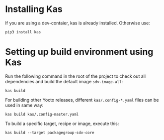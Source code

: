 # Installing Kas
If you are using a dev-contaier, kas is already installed. Otherwise use:

    pip3 install kas

# Setting up build environment using Kas

Run the following command in the root of the project to check out all dependencies and build the default image `sdv-image-all`:

    kas build

For building other Yocto releases, different `kas/.config-*.yaml` files can be used in same way:

    kas build kas/.config-master.yaml

To build a specific target, recipe or image, execute this:

    kas build --target packagegroup-sdv-core

